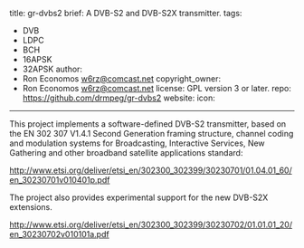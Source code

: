 title: gr-dvbs2
brief: A DVB-S2 and DVB-S2X transmitter.
tags:
  - DVB
  - LDPC
  - BCH
  - 16APSK
  - 32APSK
author:
  - Ron Economos <w6rz@comcast.net>
copyright_owner:
  - Ron Economos <w6rz@comcast.net>
license: GPL version 3 or later.
repo: https://github.com/drmpeg/gr-dvbs2
website:
icon:
---
This project implements a software-defined DVB-S2 transmitter, based on the EN 302 307 V1.4.1 Second Generation framing structure, channel coding and modulation systems for Broadcasting, Interactive Services, New Gathering and other broadband satellite applications standard:

<http://www.etsi.org/deliver/etsi_en/302300_302399/30230701/01.04.01_60/en_30230701v010401p.pdf>

The project also provides experimental support for the new DVB-S2X extensions.

<http://www.etsi.org/deliver/etsi_en/302300_302399/30230702/01.01.01_20/en_30230702v010101a.pdf>

